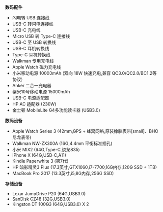**数码配件**
* 闪电转 USB 连接线
* USB-C 转闪电连接线
* USB-C 充电线
* Micro USB 转 Type-C 连接线
* USB-C 至 USB 转换线
* USB-C 耳机转换线
* Type-C 耳机转换线
* Walkman 专用充电线
* Apple Watch 磁力充电线
* 小米移动电源 10000mAh (双向 18W 快速充电,兼容 QC3.0/QC2.0/BC1.2等协议)
* Anker 二合一充电器
* 紫米10号移动电源 15000mAh
* USB-C 电源适配器
* HP AC 适配器 (230W)
* 金士顿 MobileLite G4多功能读卡器 (USB3.0)

**数码设备**
* Apple Watch Series 3 (42mm,GPS + 蜂窝网络,原装橡胶表带[small]、BHO尼龙表带)
* Walkman NW-ZX300A (16G,4.4mm 平衡标准插孔)
* 小米 MIX2 (64G,Type-C,骁龙835)
* iPhone X (64G,USB-C,A11)
* Kindle Paperwhite 3 (第7代)
* HP 暗影精灵3 Plus (17.3英寸,GTX1060,i7-7700,16G内存,120G SSD + 1TB)
* MacBook Pro 2017 (13.3英寸,i5,8G内存,256G SSD)

**存储设备**
* Lexar JumpDrive P20 (64G,USB3.0)
* SanDisk CZ48 (32G,USB3.0)
* Kingston DT 100G3 (64G,USB3.0) X 2
